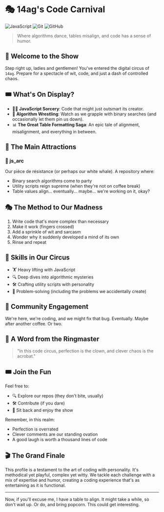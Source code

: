 # 🎭 14ag's Code Carnival

![JavaScript](https://img.shields.io/badge/JavaScript-F7DF1E?style=for-the-badge&logo=javascript&logoColor=black)
![Git](https://img.shields.io/badge/Git-F05032?style=for-the-badge&logo=git&logoColor=white)
![GitHub](https://img.shields.io/badge/GitHub-100000?style=for-the-badge&logo=github&logoColor=white)

> Where algorithms dance, tables misalign, and code has a sense of humor.

## 🎪 Welcome to the Show

Step right up, ladies and gentlemen! You've entered the digital circus of `14ag`. Prepare for a spectacle of wit, code, and just a dash of controlled chaos.

## 🎟️ What's On Display?

- 🧙‍♂️ **JavaScript Sorcery**: Code that might just outsmart its creator.
- 🤼 **Algorithm Wrestling**: Watch as we grapple with binary searches (and occasionally let them pin us down).
- 📊 **The Great Table Formatting Saga**: An epic tale of alignment, misalignment, and everything in between.

## 🎠 The Main Attractions

### 🌟 js_arc

Our pièce de résistance (or perhaps our white whale). A repository where:

- Binary search algorithms come to party
- Utility scripts reign supreme (when they're not on coffee break)
- Table values align... eventually... maybe... we're working on it, okay?

## 🎭 The Method to Our Madness

1. Write code that's more complex than necessary
2. Make it work (fingers crossed)
3. Add a sprinkle of wit and sarcasm
4. Wonder why it suddenly developed a mind of its own
5. Rinse and repeat

## 🤹 Skills in Our Circus

- 🏋️ Heavy lifting with JavaScript
- 🔍 Deep dives into algorithmic mysteries
- 🛠️ Crafting utility scripts with personality
- 🧩 Problem-solving (including the problems we accidentally create)

## 🎪 Community Engagement

We're here, we're coding, and we might fix that bug. Eventually. Maybe after another coffee. Or two.

## 🎤 A Word from the Ringmaster

> "In this code circus, perfection is the clown, and clever chaos is the acrobat."

## 🎟️ Join the Fun

Feel free to:
- 🔍 Explore our repos (they don't bite, usually)
- 🛠️ Contribute (if you dare)
- 🍿 Sit back and enjoy the show

Remember, in this realm:
- Perfection is overrated
- Clever comments are our standing ovation
- A good laugh is worth a thousand lines of code

## 🎬 The Grand Finale

This profile is a testament to the art of coding with personality. It's methodical yet playful, complex yet witty. We tackle each challenge with a mix of expertise and humor, creating a coding experience that's as entertaining as it is functional.

---

Now, if you'll excuse me, I have a table to align. It might take a while, so don't wait up. Or do, and bring popcorn. This could get interesting.
